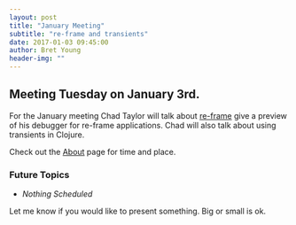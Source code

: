 ```yaml
---
layout: post
title: "January Meeting"
subtitle: "re-frame and transients"
date: 2017-01-03 09:45:00
author: Bret Young
header-img: ""
---
```


## Meeting Tuesday on January 3rd.

For the January meeting Chad Taylor will talk about [re-frame](https://github.com/Day8/re-frame) give a preview of
his debugger for re-frame applications. Chad will also talk about using transients in Clojure.

Check out the [About](/about) page for time and place.

### Future Topics

* _Nothing Scheduled_

Let me know if you would like to present something.
Big or small is ok.
